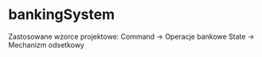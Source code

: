 # bankingSystem

Zastosowane wzorce projektowe:
Command -> Operacje bankowe
State -> Mechanizm odsetkowy

